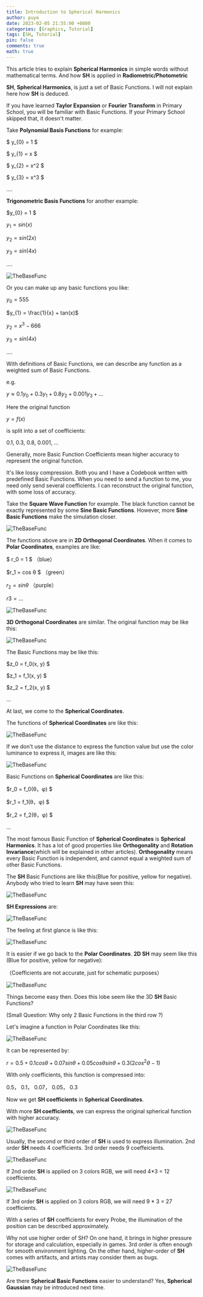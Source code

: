 ```yaml
---
title: Introduction to Spherical Harmonics
author: puye
date: 2023-02-05 21:55:00 +0800
categories: [Graphics, Tutorial]
tags: [SH, Tutorial]
pin: false
comments: true
math: true
---
```


This article tries to explain **Spherical Harmonics** in simple words without mathematical terms. And how **SH** is applied in **Radiometric/Photometric**

**SH**, **Spherical Harmonics**, is just a set of Basic Functions. I will not explain here how **SH** is deduced.

If you have learned **Taylor Expansion** or **Fourier Transform** in Primary School, you will be familiar with Basic Functions. If your Primary School skipped that, it doesn't matter.

Take **Polynomial Basis Functions** for example:

$ y_{0} = 1 $

$ y_{1} = x $

$ y_{2} = x^2 $

$ y_{3} = x^3 $

....

**Trigonometric Basis Functions** for another example:

$y_{0} = 1 $

$y_{1} = sin(x)$

$y_{2} = sin(2x)$

$y_{3} = sin(4x)$

....

![TheBaseFunc](https://pic1.zhimg.com/v2-ab9c4891e80f3ac3f68713e74e16fde4_r.jpg)



Or you can make up any basic functions you like:

$y_{0} = 555$

$y_{1} = \frac{1}{x} + tan(x)$

$y_{2} = x^3 - 666$

$y_{3} = sin(4x)$

....

With definitions of Basic Functions, we can describe any function as a weighted sum of Basic Functions.

e.g.

$y \approx 0.1 y_0 + 0.3 y_1 + 0.8 y_2 + 0.001 y_3+...$

Here the original function

$y = f(x)$

is split into a set of coefficients:

0.1, 0.3, 0.8, 0.001, ...

Generally, more Basic Function Coefficients mean higher accuracy to represent the original function.

It's like lossy compression. Both you and I have a Codebook written with predefined Basic Functions. When you need to send a function to me, you need only send several coefficients. I can reconstruct the original function, with some loss of accuracy.

Take the **Square Wave Function** for example. The black function cannot be exactly represented by some **Sine Basic Functions**. However, more **Sine Basic Functions** make the simulation closer.

![TheBaseFunc](https://pic2.zhimg.com/v2-87770114c85764fece35bfb23e2c00b5_r.jpg)

The functions above are in **2D Orthogonal Coordinates**. When it comes to **Polar Coordinates**, examples are like:


$ r_0 = 1 $ （blue）

$r_1 = cos θ $ （green）

$r_2 = sin θ$ （purple）

$r3 = ...$

![TheBaseFunc](https://pic2.zhimg.com/v2-9c39b11a8583211922f25dab5720f3c9_r.jpg)

**3D Orthogonal Coordinates** are similar. The original function may be like this:

![TheBaseFunc](https://pic1.zhimg.com/v2-9af6a90dc9574af5b23adc4c005d59b4_r.jpg)

The Basic Functions may be like this:

$z_0 = f_0(x, y) $

$z_1 = f_1(x, y) $

$z_2 = f_2(x, y) $

...

At last, we come to the **Spherical Coordinates**.

The functions of **Spherical Coordinates** are like this:

![TheBaseFunc](https://pic4.zhimg.com/v2-17b532bdb46a0d30b9eaf0e45f2df733_b.jpg)


If we don't use the distance to express the function value but use the color luminance to express it, images are like this:

![TheBaseFunc](https://pic1.zhimg.com/v2-663f3ac6abb50526a2019acb0c1b28b0_r.jpg)

Basic Functions on **Spherical Coordinates** are like this:

$r_0 = f_0(θ，φ) $

$r_1 = f_1(θ，φ) $

$r_2 = f_2(θ，φ) $

...

The most famous Basic Function of **Spherical Coordinates** is **Spherical Harmonics**. It has a lot of good properties like **Orthogonality** and **Rotation Invariance**(which will be explained in other articles). **Orthogonality** means every Basic Function is independent, and cannot equal a weighted sum of other Basic Functions.

The **SH** Basic Functions are like this(Blue for positive, yellow for negative). Anybody who tried to learn **SH** may have seen this:


![TheBaseFunc](https://pic3.zhimg.com/v2-1ea9c5bac926b47e7410a4a73a91070a_r.jpg)


**SH Expressions** are:

![TheBaseFunc](https://pic1.zhimg.com/v2-096dacfb295b80bd42ccab4e07512c3c_b.jpg)


The feeling at first glance is like this:

![TheBaseFunc](https://pic3.zhimg.com/v2-6540b01fe06220d21a78870a89a46e06_b.jpg)

It is easier if we go back to the **Polar Coordinates**. **2D SH** may seem like this (Blue for positive, yellow for negative):

（Coefficients are not accurate, just for schematic purposes）

![TheBaseFunc](https://pic3.zhimg.com/v2-a23b03aaed71ad57e133211ef4d19afe_r.jpg)

Things become easy then. Does this lobe seem like the 3D **SH** Basic Functions?

(Small Question: Why only 2 Basic Functions in the third row ?)

Let's imagine a function in Polar Coordinates like this:

![TheBaseFunc](https://pic4.zhimg.com/v2-2942f917515e32af8d65d75ea85cc27b_r.jpg)

It can be represented by:

$r = 0.5 + 0.1 cos θ + 0.07 sin θ + 0.05 cos θ sin θ + 0.3(2cos^2θ - 1)$

With only coefficients, this function is compressed into:

0.5， 0.1， 0.07， 0.05， 0.3

Now we get **SH coefficients** in **Spherical Coordinates**.

With more **SH coefficients**, we can express the original spherical function with higher accuracy.

![TheBaseFunc](https://pic2.zhimg.com/v2-447fa3cffce97c4d95fd924c3e4ce5b9_r.jpg)

Usually, the second or third order of **SH** is used to express illumination. 2nd order **SH** needs 4 coefficients. 3rd order needs 9 coeffeicients.

![TheBaseFunc](https://pic4.zhimg.com/v2-411c4a303d19cd6ce40427c044f21817_b.jpg)

If 2nd order **SH** is applied on 3 colors RGB, we will need 4*3 = 12 coefficients.

![TheBaseFunc](https://pic3.zhimg.com/v2-288c6cb3e93e89bc4084945d3ae2225a_r.jpg)

If 3rd order **SH** is applied on 3 colors RGB, we will need 9 * 3 = 27 coefficients.

With a series of **SH** coefficients for every Probe, the illumination of the position can be described approximately.

Why not use higher order of SH? On one hand, it brings in higher pressure for storage and calculation, especially in games. 3rd order is often enough for smooth environment lighting. On the other hand, higher-order of **SH** comes with artifacts, and artists may consider them as bugs.


![TheBaseFunc](https://pic4.zhimg.com/v2-70396fd2f0a9c3d2842a0c1dae9bfadf_r.jpg)

Are there **Spherical Basic Functions** easier to understand? Yes, **Spherical Gaussian** may be introduced next time.

